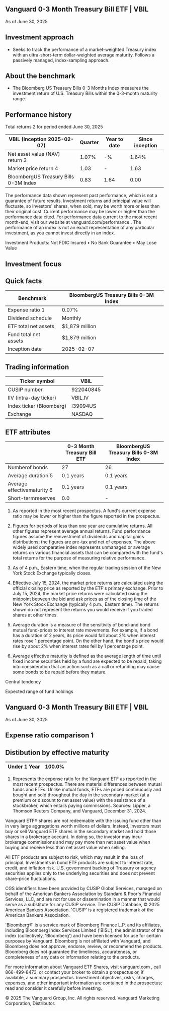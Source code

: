## Vanguard 0-3 Month Treasury Bill ETF    |  VBIL

As of June 30, 2025

## Investment approach

- Seeks to track the performance of a market-weighted Treasury index with an ultra-short-term dollar-weighted average maturity. Follows a passively managed, index-sampling approach.

## About the benchmark

- The Bloomberg US Treasury Bills 0-3 Months Index measures the investment return of U.S. Treasury Bills within the 0-3-month maturity range.

## Performance history

Total returns   2  for period ended June 30, 2025

| VBIL (Inception 2025-02-07)           | Quarter   | Year to date   | Since inception   |
|---------------------------------------|-----------|----------------|-------------------|
| Net asset value (NAV) return 3        | 1.07%     | -%             | 1.64%             |
| Market price return 4                 | 1.03      | -              | 1.63              |
| BloombergUS Treasury Bills 0-3M Index | 0.83      | 1.64           | 0.00              |

The performance data shown represent past performance, which is not a guarantee of future results. Investment returns and principal value will fluctuate, so investors' shares, when sold, may be worth more or less than their original cost. Current performance may be lower or higher than the performance data cited. For performance data current to the most recent month-end, visit our website at vanguard.com/performance  . The performance of an index is not an exact representation of any particular investment, as you cannot invest directly in an index.

Investment Products: Not FDIC Insured • No Bank Guarantee • May Lose Value

## Investment focus

<!-- image -->

## Quick facts

| Benchmark             | BloombergUS Treasury Bills 0-3M Index   |
|-----------------------|-----------------------------------------|
| Expense ratio 1       | 0.07%                                   |
| Dividend schedule     | Monthly                                 |
| ETF total net assets  | $1,879 million                          |
| Fund total net assets | $1,879 million                          |
| Inception date        | 2025-02-07                              |

## Trading information

| Ticker symbol            | VBIL      |
|--------------------------|-----------|
| CUSIP number             | 922040845 |
| IIV (intra-day ticker)   | VBIL.IV   |
| Index ticker (Bloomberg) | I39094US  |
| Exchange                 | NASDAQ    |

## ETF attributes

|                             | 0-3 Month Treasury Bill ETF   | BloombergUS Treasury Bills 0-3M Index   |
|-----------------------------|-------------------------------|-----------------------------------------|
| Numberof bonds              | 27                            | 26                                      |
| Average duration 5          | 0.1 years                     | 0.1 years                               |
| Average effectivematurity 6 | 0.1 years                     | 0.1 years                               |
| Short-termreserves          | 0.0                           | -                                       |

1. As reported in the most recent prospectus. A fund's current expense ratio may be lower or higher than the figure reported in the prospectus.

2.   Figures for periods of less than one year are cumulative returns. All other figures represent average annual returns. Fund performance figures assume the reinvestment of dividends and capital gains distributions; the figures are pre-tax and net of expenses. The above widely used comparative index represents unmanaged or average returns on various financial assets that can be compared with the fund's total returns for the purpose of measuring relative performance.

3.   As of 4 p.m., Eastern time, when the regular trading session of the New York Stock Exchange typically closes.

4.   Effective July 15, 2024, the market price returns are calculated using the official closing price as reported by the ETF's primary exchange. Prior to July 15, 2024, the market price returns were calculated using the midpoint between the bid and ask prices as of the closing time of the New York Stock Exchange (typically 4 p.m., Eastern time). The returns shown do not represent the returns you would receive if you traded shares at other times.

5.   Average duration is a measure of the sensitivity of bond-and bond mutual fund-prices to interest rate movements. For example, if a bond has a duration of 2 years, its price would fall about 2% when interest rates rose 1 percentage point. On the other hand, the bond's price would rise by about 2% when interest rates fell by 1 percentage point.

6.   Average effective maturity is defined as the average length of time until fixed income securities held by a fund are expected to be repaid, taking into consideration that an action such as a call or refunding may cause some bonds to be repaid before they mature.

<!-- image -->

Central tendency

Expected range of fund holdings

## Vanguard 0-3 Month Treasury Bill ETF    |  VBIL

As of June 30, 2025

## Expense ratio comparison   1

<!-- image -->

## Distibution by effective maturity

| Under 1 Year   | 100.0%   |
|----------------|----------|

1. Represents the expense ratio for the Vanguard ETF as reported in the most recent prospectus. There are material differences between mutual funds and ETFs. Unlike mutual funds, ETFs are priced continuously and bought and sold throughout the day in the secondary market (at a premium or discount to net asset value) with the assistance of a stockbroker, which entails paying commissions. Sources: Lipper, a Thomson Reuters Company, and Vanguard, December 31, 2024.

Vanguard ETF® shares are not redeemable with the issuing fund other than in very large aggregations worth millions of dollars. Instead, investors must buy or sell Vanguard ETF shares in the secondary market and hold those shares in a brokerage account. In doing so, the investor may incur brokerage commissions and may pay more than net asset value when buying and receive less than net asset value when selling.

All ETF products are subject to risk, which may result in the loss of principal. Investments  in bond ETF products are subject to interest rate, credit, and inflation risk. U.S. government backing of Treasury or agency securities applies only to the underlying securities and does not prevent share-price fluctuations.

CGS identifiers have been provided by CUSIP Global Services, managed on behalf of the American Bankers Association by Standard &amp; Poor's Financial Services, LLC, and are not for use or dissemination in a manner that would serve as a substitute for any CUSIP service. The CUSIP Database, © 2025  American Bankers Association. 'CUSIP' is a registered trademark of the American Bankers Association.

'Bloomberg®' is a service mark of Bloomberg Finance L.P. and its affiliates, including Bloomberg Index Services Limited ('BISL'), the administrator of the index (collectively, 'Bloomberg') and have been licensed for use for certain purposes by Vanguard. Bloomberg is not affiliated with Vanguard, and Bloomberg does not approve, endorse, review, or recommend the products. Bloomberg does not guarantee the timeliness, accurateness, or completeness of any data or information relating to the products.

For more information about Vanguard ETF Shares, visit   vanguard.com  , call 866-499-8473, or contact your broker to obtain a prospectus or, if available, a summary prospectus. Investment objectives, risks, charges, expenses, and other important information are contained in the prospectus; read and consider it carefully before investing.

© 2025 The Vanguard Group, Inc. All rights reserved. Vanguard Marketing Corporation, Distributor.